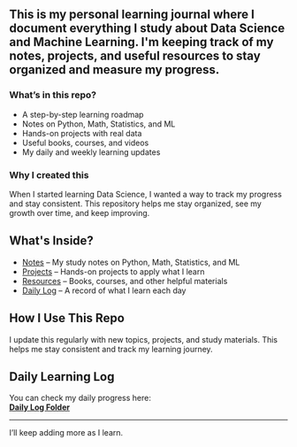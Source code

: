 ## This is my personal learning journal where I document everything I study about Data Science and Machine Learning. I'm keeping track of my notes, projects, and useful resources to stay organized and measure my progress.  

### What’s in this repo?  
- A step-by-step learning roadmap  
- Notes on Python, Math, Statistics, and ML  
- Hands-on projects with real data  
- Useful books, courses, and videos  
- My daily and weekly learning updates  

### Why I created this  
When I started learning Data Science, I wanted a way to track my progress and stay consistent. This repository helps me stay organized, see my growth over time, and keep improving.

## What's Inside?  

- [Notes](Notes/) – My study notes on Python, Math, Statistics, and ML  
- [Projects](Projects/) – Hands-on projects to apply what I learn  
- [Resources](Resources/) – Books, courses, and other helpful materials
- [Daily Log](Learning_Journal/) – A record of what I learn each day 

## How I Use This Repo  

I update this regularly with new topics, projects, and study materials. This helps me stay consistent and track my learning journey.  

##  Daily Learning Log  

You can check my daily progress here:  
 **[Daily Log Folder](Learning_Journal/)** 

---

I’ll keep adding more as I learn.  

